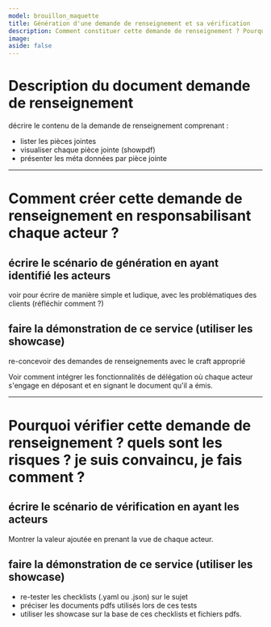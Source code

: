```yaml
---
model: brouillon_maquette
title: Génération d'une demande de renseignement et sa vérification
description: Comment constituer cette demande de renseignement ? Pourquoi et comment le vérifier ?
image: 
aside: false
---
```


# Description du document **demande de renseignement**
décrire le contenu de la demande de renseignement comprenant :
- lister les pièces jointes
- visualiser chaque pièce jointe (showpdf)
- présenter les méta données par pièce jointe

_______________________________

# Comment créer cette demande de renseignement en responsabilisant chaque acteur ?

## écrire le scénario de génération en ayant identifié les acteurs
voir pour écrire de manière simple et ludique, avec les problématiques des clients (réfléchir comment ?)

## faire la démonstration de ce service (utiliser les showcase)
re-concevoir des demandes de renseignements avec le craft approprié

Voir comment intégrer les fonctionnalités de délégation où chaque acteur s'engage en déposant et en signant le document qu'il a émis.
________________________________

# Pourquoi vérifier cette demande de renseignement ? quels sont les risques ? je suis convaincu, je fais comment ?

## écrire le scénario de vérification en ayant les acteurs
Montrer la valeur ajoutée en prenant la vue de chaque acteur.

## faire la démonstration de ce service (utiliser les showcase)
- re-tester les checklists (.yaml ou .json) sur le sujet
- préciser les documents pdfs utilisés lors de ces tests
- utiliser les showcase sur la base de ces checklists et fichiers pdfs.





